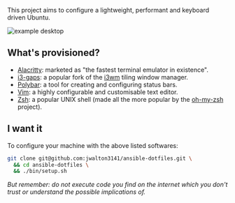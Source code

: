 This project aims to configure a lightweight, performant and keyboard driven
Ubuntu.

![example
desktop](https://raw.githubusercontent.com/jwalton3141/dotfiles/main/example-1.png)

## What's provisioned?

* [Alacritty](https://github.com/alacritty/alacritty): marketed as "the fastest
  terminal emulator in existence".
* [i3-gaps](https://github.com/Airblader/i3): a popular fork of the
  [i3wm](https://i3wm.org/) tiling window manager.
* [Polybar](https://github.com/polybar/polybar): a tool for creating and
  configuring status bars.
* [Vim](https://www.vim.org/about.php): a highly configurable and customisable
  text editor.
* [Zsh](https://wiki.archlinux.org/index.php/zsh): a popular UNIX shell (made
  all the more popular by the
  [oh-my-zsh](https://github.com/ohmyzsh/ohmyzshproject) project).

## I want it

To configure your machine with the above listed softwares:

```sh
git clone git@github.com:jwalton3141/ansible-dotfiles.git \
  && cd ansible-dotfiles \
  && ./bin/setup.sh
```

_But remember: do not execute code you find on the internet which you don't
trust or understand the possible implications of._
